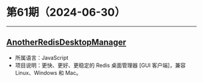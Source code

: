 # 第61期（2024-06-30）

---
## [AnotherRedisDesktopManager](https://github.com/qishibo/AnotherRedisDesktopManager)
- 所属语言：JavaScript
- 项目说明：更快、更好、更稳定的 Redis 桌面管理器 [GUI 客户端]，兼容 Linux、Windows 和 Mac。
